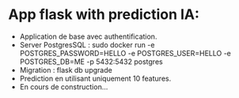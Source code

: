 # App flask with prediction IA:

- Application de base avec authentification. 
- Server PostgresSQL : sudo docker run -e POSTGRES_PASSWORD=HELLO -e POSTGRES_USER=HELLO -e POSTGRES_DB=ME -p 5432:5432 postgres 
- Migration : flask db upgrade 
- Prediction en utilisant uniquement 10 features.
- En cours de construction...  